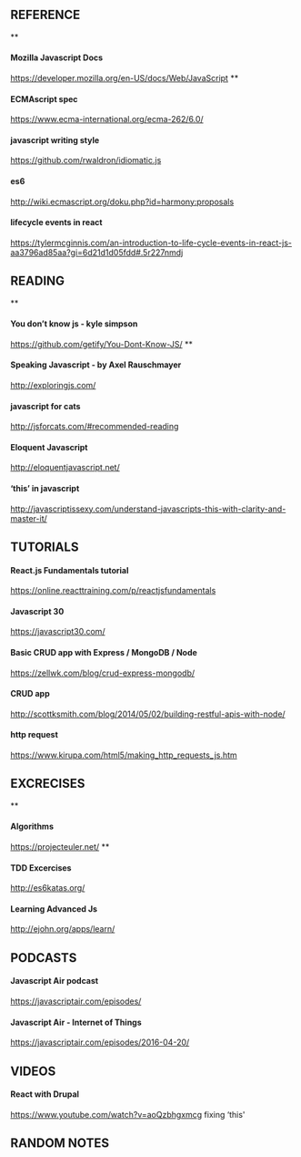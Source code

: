 ## REFERENCE

**
#### Mozilla Javascript Docs
https://developer.mozilla.org/en-US/docs/Web/JavaScript
**

#### ECMAscript spec
https://www.ecma-international.org/ecma-262/6.0/

#### javascript writing style
https://github.com/rwaldron/idiomatic.js

#### es6
http://wiki.ecmascript.org/doku.php?id=harmony:proposals

#### lifecycle events in react
https://tylermcginnis.com/an-introduction-to-life-cycle-events-in-react-js-aa3796ad85aa?gi=6d21d1d05fdd#.5r227nmdj

## READING

**
#### You don’t know js - kyle simpson
https://github.com/getify/You-Dont-Know-JS/
**

#### Speaking Javascript - by Axel Rauschmayer
http://exploringjs.com/

#### javascript for cats
http://jsforcats.com/#recommended-reading

#### Eloquent Javascript
http://eloquentjavascript.net/

#### ‘this’ in javascript
http://javascriptissexy.com/understand-javascripts-this-with-clarity-and-master-it/

## TUTORIALS

#### React.js Fundamentals tutorial
https://online.reacttraining.com/p/reactjsfundamentals

#### Javascript 30
https://javascript30.com/

#### Basic CRUD app with Express / MongoDB / Node
https://zellwk.com/blog/crud-express-mongodb/

#### CRUD app
http://scottksmith.com/blog/2014/05/02/building-restful-apis-with-node/

#### http request
https://www.kirupa.com/html5/making_http_requests_js.htm

## EXCRECISES

**
#### Algorithms
https://projecteuler.net/
**

#### TDD Excercises
http://es6katas.org/

#### Learning Advanced Js
http://ejohn.org/apps/learn/

## PODCASTS

#### Javascript Air podcast
https://javascriptair.com/episodes/

#### Javascript Air - Internet of Things
https://javascriptair.com/episodes/2016-04-20/

## VIDEOS

#### React with Drupal
https://www.youtube.com/watch?v=aoQzbhgxmcg
fixing ‘this'

## RANDOM NOTES
